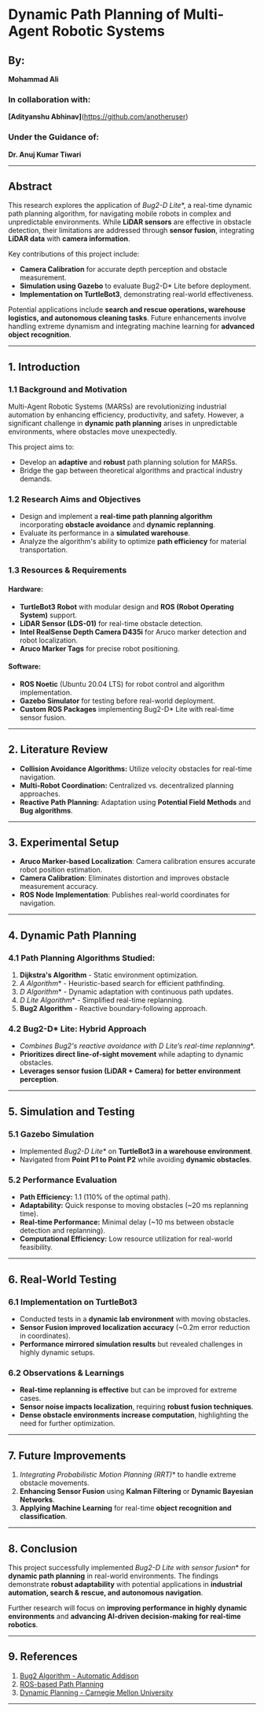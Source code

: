 # Dynamic Path Planning of Multi-Agent Robotic Systems

## By:
**Mohammad Ali**

### In collaboration with:
**[Adityanshu Abhinav]**(https://github.com/anotheruser)


### Under the Guidance of:
**Dr. Anuj Kumar Tiwari**

---

## Abstract
This research explores the application of **Bug2-D* Lite**, a real-time dynamic path planning algorithm, for navigating mobile robots in complex and unpredictable environments. While **LiDAR sensors** are effective in obstacle detection, their limitations are addressed through **sensor fusion**, integrating **LiDAR data** with **camera information**.

Key contributions of this project include:
- **Camera Calibration** for accurate depth perception and obstacle measurement.
- **Simulation using Gazebo** to evaluate Bug2-D* Lite before deployment.
- **Implementation on TurtleBot3**, demonstrating real-world effectiveness.

Potential applications include **search and rescue operations, warehouse logistics, and autonomous cleaning tasks**. Future enhancements involve handling extreme dynamism and integrating machine learning for **advanced object recognition**.

---

## 1. Introduction
### 1.1 Background and Motivation
Multi-Agent Robotic Systems (MARSs) are revolutionizing industrial automation by enhancing efficiency, productivity, and safety. However, a significant challenge in **dynamic path planning** arises in unpredictable environments, where obstacles move unexpectedly.

This project aims to:
- Develop an **adaptive** and **robust** path planning solution for MARSs.
- Bridge the gap between theoretical algorithms and practical industry demands.

### 1.2 Research Aims and Objectives
- Design and implement a **real-time path planning algorithm** incorporating **obstacle avoidance** and **dynamic replanning**.
- Evaluate its performance in a **simulated warehouse**.
- Analyze the algorithm's ability to optimize **path efficiency** for material transportation.

### 1.3 Resources & Requirements
#### Hardware:
- **TurtleBot3 Robot** with modular design and **ROS (Robot Operating System)** support.
- **LiDAR Sensor (LDS-01)** for real-time obstacle detection.
- **Intel RealSense Depth Camera D435i** for Aruco marker detection and robot localization.
- **Aruco Marker Tags** for precise robot positioning.

#### Software:
- **ROS Noetic** (Ubuntu 20.04 LTS) for robot control and algorithm implementation.
- **Gazebo Simulator** for testing before real-world deployment.
- **Custom ROS Packages** implementing Bug2-D* Lite with real-time sensor fusion.

---

## 2. Literature Review
- **Collision Avoidance Algorithms:** Utilize velocity obstacles for real-time navigation.
- **Multi-Robot Coordination:** Centralized vs. decentralized planning approaches.
- **Reactive Path Planning:** Adaptation using **Potential Field Methods** and **Bug algorithms**.

---

## 3. Experimental Setup
- **Aruco Marker-based Localization**: Camera calibration ensures accurate robot position estimation.
- **Camera Calibration**: Eliminates distortion and improves obstacle measurement accuracy.
- **ROS Node Implementation**: Publishes real-world coordinates for navigation.

---

## 4. Dynamic Path Planning
### 4.1 Path Planning Algorithms Studied:
1. **Dijkstra's Algorithm** - Static environment optimization.
2. **A* Algorithm** - Heuristic-based search for efficient pathfinding.
3. **D* Algorithm** - Dynamic adaptation with continuous path updates.
4. **D* Lite Algorithm** - Simplified real-time replanning.
5. **Bug2 Algorithm** - Reactive boundary-following approach.

### 4.2 Bug2-D* Lite: Hybrid Approach
- **Combines Bug2's reactive avoidance with D* Lite’s real-time replanning**.
- **Prioritizes direct line-of-sight movement** while adapting to dynamic obstacles.
- **Leverages sensor fusion (LiDAR + Camera) for better environment perception**.

---

## 5. Simulation and Testing
### 5.1 Gazebo Simulation
- Implemented **Bug2-D* Lite** on **TurtleBot3 in a warehouse environment**.
- Navigated from **Point P1 to Point P2** while avoiding **dynamic obstacles**.

### 5.2 Performance Evaluation
- **Path Efficiency:** 1.1 (110% of the optimal path).
- **Adaptability:** Quick response to moving obstacles (~20 ms replanning time).
- **Real-time Performance:** Minimal delay (~10 ms between obstacle detection and replanning).
- **Computational Efficiency:** Low resource utilization for real-world feasibility.

---

## 6. Real-World Testing
### 6.1 Implementation on TurtleBot3
- Conducted tests in a **dynamic lab environment** with moving obstacles.
- **Sensor Fusion improved localization accuracy** (~0.2m error reduction in coordinates).
- **Performance mirrored simulation results** but revealed challenges in highly dynamic setups.

### 6.2 Observations & Learnings
- **Real-time replanning is effective** but can be improved for extreme cases.
- **Sensor noise impacts localization**, requiring **robust fusion techniques**.
- **Dense obstacle environments increase computation**, highlighting the need for further optimization.

---

## 7. Future Improvements
1. **Integrating Probabilistic Motion Planning (RRT*)** to handle extreme obstacle movements.
2. **Enhancing Sensor Fusion** using **Kalman Filtering** or **Dynamic Bayesian Networks**.
3. **Applying Machine Learning** for real-time **object recognition and classification**.

---

## 8. Conclusion
This project successfully implemented **Bug2-D* Lite with sensor fusion** for **dynamic path planning** in real-world environments. The findings demonstrate **robust adaptability** with potential applications in **industrial automation, search & rescue, and autonomous navigation**.

Further research will focus on **improving performance in highly dynamic environments** and **advancing AI-driven decision-making for real-time robotics**.

---

## 9. References
1. [Bug2 Algorithm - Automatic Addison](https://automaticaddison.com/the-bug2-algorithm-for-robot-motion-planning/)
2. [ROS-based Path Planning](https://www.researchgate.net/publication/325473185_ROS-based_Path_Planning_for_Turtlebot_Robot_using_RRT)
3. [Dynamic Planning - Carnegie Mellon University](https://www.cs.cmu.edu/~motionplanning/lecture/Chap2-Bug-Alg_howie.pdf)

---
